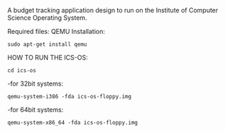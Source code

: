 A budget tracking application design to run on the Institute of Computer Science Operating System.

Required files:
QEMU
Installation:
```
sudo apt-get install qemu
```


HOW TO RUN THE ICS-OS:
```
cd ics-os
```
-for 32bit systems:
```
qemu-system-i386 -fda ics-os-floppy.img
```
-for 64bit systems:
```
qemu-system-x86_64 -fda ics-os-floppy.img
```
